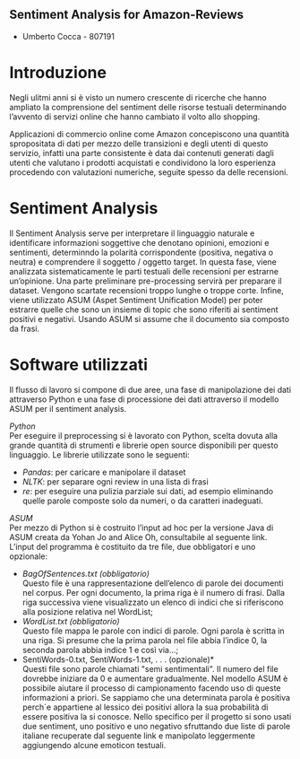 ## Sentiment Analysis for Amazon-Reviews
* Umberto Cocca - 807191

# Introduzione
Negli ulitmi anni si è visto un numero crescente di ricerche che hanno ampliato la comprensione del sentiment delle risorse testuali determinando l’avvento di servizi online che hanno cambiato il volto allo shopping.

Applicazioni di commercio online come Amazon concepiscono una quantità spropositata di dati per mezzo delle transizioni e degli utenti di questo servizio, infatti una parte consistente è data dai contenuti generati dagli utenti che valutano i prodotti acquistati e
condividono la loro esperienza procedendo con valutazioni numeriche, seguite spesso da delle recensioni.

# Sentiment Analysis
Il Sentiment Analysis serve per interpretare il linguaggio naturale e identificare informazioni soggettive che denotano opinioni, emozioni e sentimenti, determinndo la polarità corrispondente (positiva, negativa o neutra) e comprendere il soggetto / oggetto target.
In questa fase, viene analizzata sistematicamente le parti testuali delle recensioni per estrarne un’opinione. Una parte preliminare pre-processing servirà per preparare il dataset. Vengono scartate recensioni troppo lunghe o troppe corte.
Infine, viene utilizzato ASUM (Aspet Sentiment Unification Model) per poter estrarre quelle che sono un insieme di topic che sono riferiti ai sentiment positivi e negativi. Usando ASUM si assume che il documento sia composto da frasi.

# Software utilizzati
Il flusso di lavoro si compone di due aree, una fase di manipolazione dei dati attraverso Python e una fase di processione dei dati attraverso il modello ASUM per il sentiment analysis.

*Python*\
Per eseguire il preprocessing si è lavorato con Python, scelta dovuta alla grande quantità di strumenti e librerie open source disponibili per questo linguaggio. Le librerie utilizzate sono le seguenti:
* *Pandas*: per caricare e manipolare il dataset
* *NLTK*: per separare ogni review in una lista di frasi
* *re*: per eseguire una pulizia parziale sui dati, ad esempio eliminando quelle parole composte solo da numeri, o da caratteri inadeguati.

*ASUM*\
Per mezzo di Python si è costruito l’input ad hoc per la versione Java di ASUM creata da Yohan Jo and Alice Oh, consultabile al seguente link.
L’input del programma è costituito da tre file, due obbligatori e uno opzionale:
* *BagOfSentences.txt (obbligatorio)*\
Questo file è una rappresentazione dell’elenco di parole dei documenti nel corpus. Per ogni documento, la prima riga è il numero di frasi. Dalla riga successiva viene visualizzato un elenco di indici che si riferiscono alla posizione relativa nel WordList;
* *WordList.txt (obbligatorio)*\
Questo file mappa le parole con indici di parole. Ogni parola è scritta in una riga. Si presume che la prima parola nel file abbia l’indice 0, la seconda parola abbia indice 1 e così via...;
* SentiWords-0.txt, SentiWords-1.txt, . . . (opzionale)*\
Questi file sono parole chiamati "semi sentimentali". Il numero del file dovrebbe iniziare da 0 e aumentare gradualmente. Nel modello ASUM è possibile aiutare il processo di campionamento facendo uso di queste informazioni a priori. Se sappiamo che una determinata parola è positiva perch´e appartiene al lessico dei positivi allora la sua probabilità di essere positiva la si conosce. Nello specifico per il progetto si sono usati due sentiment, uno positivo e uno negativo sfruttando due liste di parole italiane recuperate dal seguente link e manipolato leggermente aggiungendo alcune emoticon testuali.
